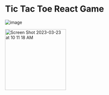 # Tic Tac Toe React Game

![image](https://user-images.githubusercontent.com/64751892/226408994-14a48d0c-083b-467a-93e2-5f27fb253fc2.png)

<img width="201" alt="Screen Shot 2023-03-23 at 10 11 18 AM" src="https://user-images.githubusercontent.com/64751892/227248053-2ee018ad-f6fb-40f7-932e-2ca7527e921e.png">
